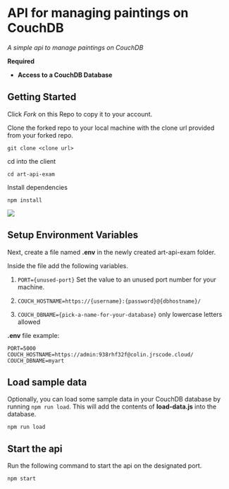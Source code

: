 # API for managing paintings on CouchDB

_A simple api to manage paintings on CouchDB_

**Required**

- **Access to a CouchDB Database**

## Getting Started

Click _Fork_ on this Repo to copy it to your account.

Clone the forked repo to your local machine with the clone url provided from your forked repo.

```
git clone <clone url>
```

cd into the client

```
cd art-api-exam
```

Install dependencies

```
npm install
```

<img src="https://github.com/coinGuyBri/art-api-exam/blob/master/art%20demo%20gif.gif?raw=true">

## Setup Environment Variables

Next, create a file named **.env** in the newly created art-api-exam folder.

Inside the file add the following variables.

1.  `PORT={unused-port}` Set the value to an unused port number for your machine.

2.  `COUCH_HOSTNAME=https://{username}:{password}@{dbhostname}/`

3.  `COUCH_DBNAME={pick-a-name-for-your-database}` only lowercase letters allowed

**.env** file example:

```
PORT=5000
COUCH_HOSTNAME=https://admin:938rhf32f@colin.jrscode.cloud/
COUCH_DBNAME=myart
```

## Load sample data

Optionally, you can load some sample data in your CouchDB database by running `npm run load`. This will add the contents of **load-data.js** into the database.

```
npm run load
```

## Start the api

Run the following command to start the api on the designated port.

```
npm start
```
